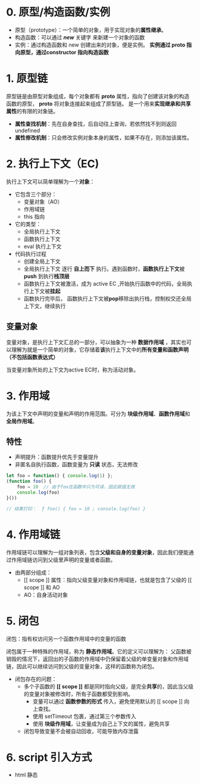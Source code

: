# 0. 原型/构造函数/实例

- 原型（prototype）：一个简单的对象，用于实现对象的**属性继承**。
- 构造函数：可以通过 ***new*** 关键字 来新建一个对象的函数
- 实例：通过构造函数和 new 创建出来的对象，便是实例。 **实例通过 __proto__ 指向原型，通过constructor 指向构造函数**



# 1. 原型链

原型链是由原型对象组成，每个对象都有 __proto__  属性，指向了创建该对象的构造函数的原型， __proto__ 将对象连接起来组成了原型链。 是一个用来**实现继承和共享属性**的有限的对象链。

- **属性查找机制**：先在自身查找，后自动往上查询，若依然找不到则返回undefined
- **属性修改机制**：只会修改实例对象本身的属性，如果不存在，则添加该属性。



# 2. 执行上下文（EC)

执行上下文可以简单理解为一个**对象**：

- 它包含三个部分：
  - 变量对象（AO）
  - 作用域链
  - this 指向
- 它的类型：
  - 全局执行上下文
  - 函数执行上下文
  - eval 执行上下文
- 代码执行过程
  - 创建全局上下文
  - 全局执行上下文 逐行  **自上而下** 执行。遇到函数时，**函数执行上下文**被 **push** 到执行**栈顶层**
  - 函数执行上下文被激活，成为 active EC ,开始执行函数中的代码，全局执行上下文被**挂起**
  - 函数执行完毕后， 函数执行上下文被**pop**移除出执行栈，控制权交还全局上下文，继续执行

## 变量对象

变量对象，是执行上下文汇总的一部分，可以抽象为一种  **数据作用域** ，其实也可以理解为就是一个简单的对象，它存储着**该**执行上下文中的**所有变量和函数声明（不包括函数表达式）**

当变量对象所处的上下文为active EC时，称为活动对象。

# 3. 作用域

为该上下文中声明的变量和声明的作用范围。可分为 **块级作用域**、**函数作用域**和**全局作用域**。

## 特性

- 声明提升：函数提升优先于变量提升
- 非匿名自执行函数，函数变量为 **只读** 状态，无法修改

```JavaScript
let foo = function() { console.log(1) };
(function foo() {
    foo = 10  // 由于foo在函数中只为可读，因此赋值无效
    console.log(foo)
}()) 

// 结果打印：  ƒ foo() { foo = 10 ; console.log(foo) }

```

# 4. 作用域链

作用域链可以理解为一组对象列表，包含**父级和自身的变量对象**，因此我们便能通过作用域链访问到父级里声明的变量或者函数。

- 由两部分组成：
  - [[ scope ]] 属性：指向父级变量对象和作用域链，也就是包含了父级的 [[ scope ]] 和 AO
  - AO：自身活动对象



# 5. 闭包

闭包：指有权访问另一个函数作用域中的变量的函数

闭包属于一种特殊的作用域，称为 **静态作用域**。它的定义可以理解为： 父函数被销毁的情况下，返回出的子函数的作用域中仍保留着父级的单变量对象和作用域链，因此可以继续访问到父级的变量对象，这样的函数称为闭包。

- 闭包存在的问题：
  - 多个子函数的 **[[ scope ]]** 都是同时指向父级，是完全**共享**的，因此当父级的变量对象被修改时，所有子函数都受到影响。
    - 变量可以通过 **函数参数的形式** 传入，避免使用默认的 [[ scope ]] 向上查找。
    - 使用 setTimeout 包裹，通过第三个参数传入
    - 使用 **块级作用域**，让变量成为自己上下文的属性，避免共享
  - 闭包导致变量不会被自动回收，可能导致内存泄露

# 6. script 引入方式

- html 静态 <script> 引入
- js 动态插入 <script> 
-  </script defer> ：**延迟**加载，元素解析完成后执行
- </script async> : **异步**加载，但执行时会**阻塞元素渲染**

# 7. 对象的拷贝

- 浅拷贝：以赋值的形式拷贝引用对象，仍指向同一个地址，**修改时原对象也会受到影响**

  - Object.assign

    > - Object.assign()的使用 https://www.jianshu.com/p/f9ec860ecd81

  - 展开运算符（...）

    > - https://www.jianshu.com/p/3935a80342a0
    > - https://segmentfault.com/q/1010000019026761

- 深拷贝：完全拷贝一个新对象，修改时原对象不在受到任何影响。

  - JSON.parse(JSON.stringify(obj))：性能最快
    - 具有**循环引用**的对象时，报错
    - 当值为**函数**、**undefined**或 **Symbol** 时 ，无法拷贝
  - 递归遍历进行逐一赋值



# 8. new运算符的执行过程

- **新生成一个对象**

- **链接到原型**： obj.\__proto__ = Con.prototype

- 绑定this： **apply**

- 返回新对象（如果构造函数有自己的return值时,则返回该值）

## this

  ```js
  1. 调用场景
  	var obj = {
          a:1,
          b:function(){console.log(this)}
      }
      · 作为对象调用时，指向该对象obj.b();  //指向obj
  	· 作为函数调用， var b = obj.b();b(); //指向全局window
  	· 作为构造函数调用 var b = new Fun(); // this指向实例
  	· 作为call 与 apply调用 obj.b.apply(object,[]) //指向object
  
  2. ()左边部分，若有计算、赋值、获取值后都视为函数调用，则this 指向 window
  var value = 1;
  
  var foo = {
    value: 2,
    bar: function () {
      return this.value;
    }
  }
  
  //示例1
  console.log(foo.bar()); // 2
  //示例2
  console.log((foo.bar)()); // 2
  //示例3
  console.log((foo.bar = foo.bar)()); // 1
  //示例4
  console.log((false || foo.bar)()); // 1
  //示例5
  console.log((foo.bar, foo.bar)()); // 1
  ```

# 9. typeof和instanceof原理

```js
typeof: js在底层存储变量时，会将变量的机器码的低位1-3位存储器类型信息，通过这3位来判断类型。
 000：对象
 010：浮点数
 100：字符串
 110：布尔
 1：整数
 
 然而 null的所有机器码均为0，故typeof判断其为object
 undefined用-2^30整数表示
```

```js
instanceof
作用：	1. 用于判断实例是否属于某种类型
	  2. 判断实例是否是其父类或者祖先类的实例
      
原理： 即只要右边变量的prototype在左边变量的原型链上即可
```

能在**实例的原型对象链**中找到该构造函数的prototype 属性所指向的 **原型对象**，就返回true。

```javascript
// __proto__: 代表原型对象链
instance.[__proto__...] === instance.constructor.prototype

// return true
	
```

# 10. 代码的复用

- 函数封装
- 继承
- 赋值 extend
- 混入 mixin
- 借用 apply/call



# 11. 继承

继承通常指的是原型链继承，也就是通过指定原型，并可以通过原型链继承原型上的属性或者方法

- 最优化： **圣杯模式**

  > - https://www.cnblogs.com/y-y-y-y/p/10357697.html

  ```javascript
  var inherit = (function(c,p){
      var F = function(){}
          return function(c,p){
              F.prototype = p.prototype;
              c.prototype = new F();
              c.uber = p.prototype;
              c.prototype.constructor = c;
          
      }
  })();
  ```

- 使用ES6的语法糖 class/extends



# 12. 类型转换

- -、*、/、%：一律转换成数值后计算
- +：
  - 数字+字符串 = 字符串
  - 数字+对象，优先调用对象的valueOf -> toString
  - 数字+boolean/null -> 数字
  - 数字+undefined -> NaN
- [1].toString === '1'
- {}.toString() === '[object object]'
- NaN !== NaN、 NaN+undefined 为 NaN



# 13. 类型判断

- 基本类型（null）：使用 String(null)
- 基本类型（string / number / boolean / undefined) +function: 直接使用 typeof 即可
- 其余引用类型（Array / Date / RegExp / Error)：调用toString 后根据[object XXX] 进行判断。

判断函数封装

```javascript
let class2type = {}
'Array Date RegExp Object Error'.split(' ').forEach(e=>class2type['[object'+e+']']=e.toLowerCase())

function type(obj){
    if(obj === null){
        return String(obj)
    }
    return typeof obj ==='object'?class2type[Object.prototype.toString.call(obj)]||'object':
    typeof obj
}
```



# 14. 模块化

提高了项目的 **可维护、可拓展、可协作性**

**在浏览器中使用ES6的模块化支持，在Node中使用commonjs的模块化支持**

- 分类
  - es6：import / export
  - commonjs: require / module.exports / exports
  - amd: require / defined
- require 与 import 的区别
  - require 支持**动态导入** ，import不支持
  - require 是 **同步导入**， import 属于 **异步导入**
  - require是 **值拷贝**，导出值不会影响导入值；import 指向 **内存地址**，导入值会随导出值变化。



# 15. 函数执行改变this

> call、bind、apply的区别：https://blog.csdn.net/hexinyu_1022/article/details/82795517

- ```javascript
  call: fn.call(target,1,2)
  ```

  - 首先把**要操作的函数中的this**变为 **call**方法第一个传递的实参
  - 把call 方法第二个及之后的实参获取到
  - 把要操作的函数执行，并且把第二个以后传递进来的实参传递给函数

- ```
  apply: fn.apply(target,[1,2])
  ```

  - 与call相同，唯一区别在与传参方式

- ```
  bind: fn.bind(target)(1,2)
  ```

  - 语法和call一样，区别在于立即执行还是等待执行
  
  - **bind 的模拟实现**
  
    ```js
    Function.prototype.bind = function(context){
        //判断是不是函数调用了bind方法
        if(typeof this !=="function"){
            throw new Error('Function.prototype.bind - what is trying to be bound is not callable')
        }
        
        var self = this
        // 将arguments 从第二个参数开始分割
        var args = Array.prototype.slice.call(arguments,1)
        
        var fNOP = function(){}
        var fBound = function(){
            // 获取传入的参数
            var bindArgs = Array.prototype.slice.call(arguments)
            return self.apply(this instanceof fNOP?this:context,args.concat(bindArgs))
        }
        fNOP.prototype = self.prototype
        fBound.prototype = new fNOP()
        return fBound
    }
    ```
  



# 16. ES6\ES7

- 声明

  - let / const ： 块级作用域，不存在变量提升、暂时性死区、不允许重复声明。
  - const：声明常量，无法修改。

- 解构赋值

- class/extend：类声明与继承

- Set/Map：新的数据结构

- 异步解决方案

  - Promise的使用与实现

  - generator

    - yield: 暂停代码

    - next(): 继续执行代码

    - ```javascript
      function* helloworld(){
      	yield 'hello';
          yield 'world';
          return 'ending';
      }
      const generator = helloworld();
      generator.next();//{value:'hello',done:false}
      generator.next();//{value:'world',done:false}
      generator.next();//{value:'ending',done:true}
      generator.next();//{value:'undefined',done:true}
      ```

    - await / async:是generator的语法糖，babel中是基于promise实现



# 17. AST

**抽象语法树，是将代码逐字母解析成树状对象的形式。**

是语言之间的转换、代码语法检查、代码风格检查、代码格式化、代码高亮、代码错误提示、代码自动补全等等的基础。

例：

```javascript
function square(n){
	return n * n
}

```

通过解析转化成的AST如下图：

![img](https://user-gold-cdn.xitu.io/2019/2/14/168e9d95910dd187?imageView2/0/w/1280/h/960/format/webp/ignore-error/1)



# 18. babel 编译原理

- babylon 将ES6/ES7 代码解析成AST
- babel-traverse 对AST进行遍历转译，得到新的AST
- 新AST通过babel-generator 转换成ES5



# 19. 函数柯里化

> https://www.jianshu.com/p/2975c25e4d71

在一个函数中，首先填充几个参数，然后在**返回一个新的函数**的技术，称为函数的柯里化。通常可用于在**不侵入函数**的前提下，为函数**预置通用参数**，供多次重复调用。

参数复用
用闭包将参数保存起来，当参数的数量足够执行函数时，就执行函数



```js
function curry(fn, args) {
            // 获取函数的参数长度
            var length = fn.length
            // 将参数重新赋值，若参数为空则赋值一个空数组
            args = args || []

            return function () {
                var _args = args.slice(0),
                    arg, i;
                // 参数拼接
                for (i = 0; i < arguments.length, i++) {
                    arg = arguments[i]
                    _args.push(arg)
                }
                // 判断参数长度是否足够
                if (_args.length < length) {
                    return curry.call(this, fn, _args)
                } else {
                    return fn.apply(this, _args)
                }
            }
        }

var curry = fn=> 
	judge =(...args)=>
		args.length===fn.length
			? fn(...args)
			: (arg)=>judge(...args,arg)
```

```js
add(1)(2)(3)
add(1,2,3)(4)
add(1)(2)(3)(4)(5)

function add(){
	var _args = [].slice.call(arguments);
    var _adder = function(){
        _args.push(...arguments)
        return _adder
    }
    _adder.toString = function(){
		return _args.reduce((a,b)=>{
			return a+b
        })
    }
    return _adder
}
```

# 

```javascript
const add = function add(x){
    return function(y){
        return x+y
    }
}

const add1 = add(1)

add1(2) === 3
add1(20) === 21
```



# 20. 数组（array）

- **map** ：遍历数组，返回回调返回值组成的新数组

  > - https://www.jianshu.com/p/aa65f961af86
  > - ![img](https://upload-images.jianshu.io/upload_images/14352809-978d2b872aee82eb.png?imageMogr2/auto-orient/strip|imageView2/2/w/544/format/webp)

- **forEach**：无法**break**，可以用 **try/catch** 中 **throw new Error** 来停止

- **filter**：过滤

- **some**：有**一项返回true**，则**整体为 true**（一人得道，鸡犬升天）

- **every**：有**一项返回false**，则**整体为false**（一颗老鼠屎，坏了一锅汤）

- **join**：通过指定连接符生成字符串

- **push/pop**：**末尾**推入和弹出，改变原数组，**push返回数组长度**，**pop返回原数组最后一项**

- **unshift/shift**：**头部**推入和弹出，改变原数组，**unshift返回数组长度**，**shift返回原数组第一项**。

- **sort(fn)/reverse**: 排序与反转，**改变原数组**。

- **concat**：连接数组，不影响原数组，**浅拷贝**（浅拷贝了第一层，第二层改变后会影响原数组）

  > - https://www.cnblogs.com/mike-mei/p/13130005.html

- **slice(start,end)**：返回截断后的新数组，不改变原数组，浅拷贝

  > - https://www.cnblogs.com/mike-mei/p/13130005.html

- **splice(start,number,value...)**：返回删除元素组成的数组，value为插入项，改变原数组

- **indexOf / lastIndexOf(value,fromIndex)**：查找数组项，返回对应的下标。

- **reduce / reduceRight(fn(prev,cur),defaultPrev)**：两两执行，**prev为上次化简函数的return值，cur为当前值**

  - 当传入defaultPrev时，从第一项开始；

  - 当位传入时，则为第二项。

  - > https://www.cnblogs.com/xjy20170907/p/11119795.html

- 数组乱序：

  - ```javascript
    let arr = [1,2,3,4,5,6,7,8,9,10]
    arr.sort(function(){
        return Math.random()-0.5;
    })
    ```

- 数组拆解：flat：[1,[2,3]]-->[1,2,3]

  - ```javascript
    Array.prototype.flat = function(){
        return this.toString().split(',').map(item=>+item);
    }
    ```

- 数组去重

  - ```javascript
    Array.prototype.unique=function(){
    	let obj={}
        return arr.filter(function(item,index,arr){
            return obj.hasOwnProperty(typeof item+item)?false:(obj[typeof item+item]=true)
        })
    }
    ```

# 21. ES7

Array.includes() 可以查询给定字符串是否包含指定字符

求幂运算符

# 22. ES8

async/await  提供了在不阻塞主线程的情况下使用同步代码实现异步访问资源的能力

# 23.JS事件

```
指用户在某事务上由于某种行为所执行的操作
事件是文档或者浏览器窗口中发生的，特定的交互瞬间。

事件是用户或浏览器自身执行的某种动作，如click,load和mouseover都是事件的名字。

事件是javaScript和DOM之间交互的桥梁
```

# 24.为什么区分宏任务和微任务

```
区分微任务和宏任务是为了将异步队列任务划分优先级，通俗的理解就是为了插队。

一个 Event Loop，Microtask 是在 Macrotask 之后调用，Microtask 会在下一个 Event Loop 之前执行调用完，并且其中会将 Microtask 执行当中新注册的 Microtask 一并调用执行完，然后才开始下一次 Event Loop，所以如果有新的 Macrotask 就需要一直等待，等到上一个 Event Loop 当中 Microtask 被清空为止。由此可见，我们可以在下一次 Event Loop 之前进行插队。

如果不区分 Microtask 和 Macrotask，那就无法在下一次 Event Loop 之前进行插队，其中新注册的任务得等到下一个 Macrotask 完成之后才能进行，这中间可能你需要的状态就无法在下一个 Macrotask 中得到同步。
```

# 25.将图片转成base64编码

```
通过表单元素获取到上传的文件
通过fileReader对象的readAsDataURL获取
```

# 26.base64编码的作用

```
base64编码可将非ASCII字符的数据转换成ASCII字符的一种方法，且特别适合在http，mime协议下快速传输数据
```

# 27.微信支付为什么用长轮询

```
长轮询由客户端发起，间隔一定时间向服务器请求事件
优点：就是不需要保持和服务器一直联系，资源占用会少一点
缺点：可能会产生比较多的请求，或请求失败造成的数据混乱
服务器hold连接会消耗资源，返回数据顺序无保证，难于管理维护
长连接服务器和客户端会保持一个长久的联系
优点：数据更新即时性好，体验流畅
缺点：对服务器的资源会有一个占用，所以相对占用资源比较大，另外HTTP长连接有时效性，不是可靠连接
```

# 28.长连接

```
Connection：keep-alive

优点：减少资源的消耗，不需要经常建立及关闭连接
减少了网络的堵塞，因为减少了TCP请求
```

# 29.DNS解析域名过程

```
3.  如果至此还没有命中域名，才会真正的请求本地域名服务器（LDNS）来解析这个域名，这台服务器一般在你的城市的某个角落，距离你不会很远，并且这台服务器的性能都很好，一般都会缓存域名解析结果，大约80%的域名解析到这里就完成了。

4. 如果LDNS仍然没有命中，就直接跳到Root Server 域名服务器请求解析

5. 根域名服务器返回给LDNS一个所查询域的主域名服务器（gTLD Server，国际顶尖域名服务器，如.com .cn .org等）地址

6. 此时LDNS再发送请求给上一步返回的gTLD

7. 接受请求的gTLD查找并返回这个域名对应的Name Server的地址，这个Name Server就是网站注册的域名服务器

8. Name Server根据映射关系表找到目标ip，返回给LDNS

9. LDNS缓存这个域名和对应的ip

10. LDNS把解析的结果返回给用户，用户根据TTL值缓存到本地系统缓存中，域名解析过程至此结束

https://blog.csdn.net/yanshuanche3765/article/details/82589210
```

